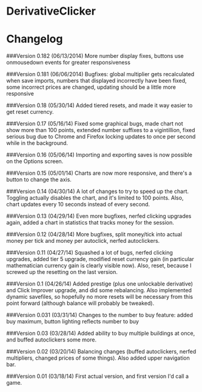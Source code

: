 DerivativeClicker
=================


Changelog
=========

###Version 0.182 (06/13/2014)
More number display fixes, buttons use onmousedown events for greater responsiveness

###Version 0.181 (06/06/2014)
Bugfixes: global multiplier gets recalculated when save imports, numbers that displayed incorrectly have been fixed, some incorrect prices are changed, updating should be a little more responsive

###Version 0.18 (05/30/14)
Added tiered resets, and made it way easier to get reset currency.

###Version 0.17 (05/16/14)
Fixed some graphical bugs, made chart not show more than 100 points, extended number suffixes to a vigintillion, fixed serious bug due to Chrome and Firefox locking updates to once per second while in the background.

###Version 0.16 (05/06/14)
Importing and exporting saves is now possible on the Options screen.

###Version 0.15 (05/01/14)
Charts are now more responsive, and there's a button to change the axis.

###Version 0.14 (04/30/14)
A lot of changes to try to speed up the chart. Toggling actually disables the chart, and it's limited to 100 points. Also, chart updates every 10 seconds instead of every second.

###Version 0.13 (04/29/14)
Even more bugfixes, nerfed clicking upgrades again, added a chart in statistics that tracks money for the session.

###Version 0.12 (04/28/14)
More bugfixes, split money/tick into actual money per tick and money per autoclick, nerfed autoclickers.

###Version 0.11 (04/27/14)
Squashed a lot of bugs, nerfed clicking upgrades, added tier 5 upgrade, modified reset currency gain (in particular mathematician currency gain is clearly visible now). Also, reset, because I screwed up the resetting on the last version.

###Version 0.1 (04/26/14)
Added prestige (plus one unlockable derivative) and Click Improver upgrade, and did some rebalancing. Also implemented dynamic savefiles, so hopefully no more resets will be necessary from this point forward (although balance will probably be tweaked).

###Version 0.031 (03/31/14)
Changes to the number to buy feature: added buy maximum, button lighting reflects number to buy

###Version 0.03 (03/28/14)
Added ability to buy multiple buildings at once, and buffed autoclickers some more.

###Version 0.02 (03/20/14)
Balancing changes (buffed autoclickers, nerfed multipliers, changed prices of some things). Also added upper navigation bar.

###Version 0.01 (03/18/14)
First actual version, and first version I'd call a game.
